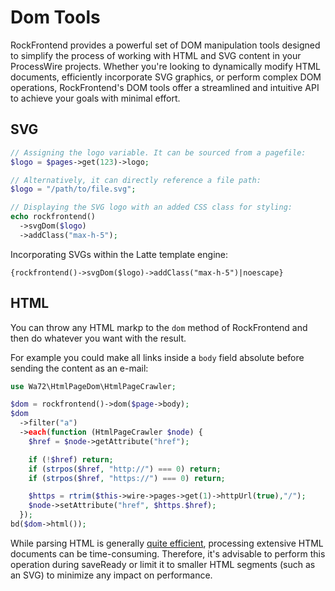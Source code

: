 # Dom Tools

RockFrontend provides a powerful set of DOM manipulation tools designed to simplify the process of working with HTML and SVG content in your ProcessWire projects. Whether you're looking to dynamically modify HTML documents, efficiently incorporate SVG graphics, or perform complex DOM operations, RockFrontend's DOM tools offer a streamlined and intuitive API to achieve your goals with minimal effort.

## SVG

```php
// Assigning the logo variable. It can be sourced from a pagefile:
$logo = $pages->get(123)->logo;

// Alternatively, it can directly reference a file path:
$logo = "/path/to/file.svg";

// Displaying the SVG logo with an added CSS class for styling:
echo rockfrontend()
  ->svgDom($logo)
  ->addClass("max-h-5");
```

Incorporating SVGs within the Latte template engine:

```latte
{rockfrontend()->svgDom($logo)->addClass("max-h-5")|noescape}
```

## HTML

You can throw any HTML markp to the `dom` method of RockFrontend and then do whatever you want with the result.

For example you could make all links inside a `body` field absolute before sending the content as an e-mail:

```php
use Wa72\HtmlPageDom\HtmlPageCrawler;

$dom = rockfrontend()->dom($page->body);
$dom
  ->filter("a")
  ->each(function (HtmlPageCrawler $node) {
    $href = $node->getAttribute("href");

    if (!$href) return;
    if (strpos($href, "http://") === 0) return;
    if (strpos($href, "https://") === 0) return;

    $https = rtrim($this->wire->pages->get(1)->httpUrl(true),"/");
    $node->setAttribute("href", $https.$href);
  });
bd($dom->html());
```

While parsing HTML is generally [quite efficient](https://github.com/wasinger/htmlpagedom?tab=readme-ov-file#history), processing extensive HTML documents can be time-consuming. Therefore, it's advisable to perform this operation during saveReady or limit it to smaller HTML segments (such as an SVG) to minimize any impact on performance.
